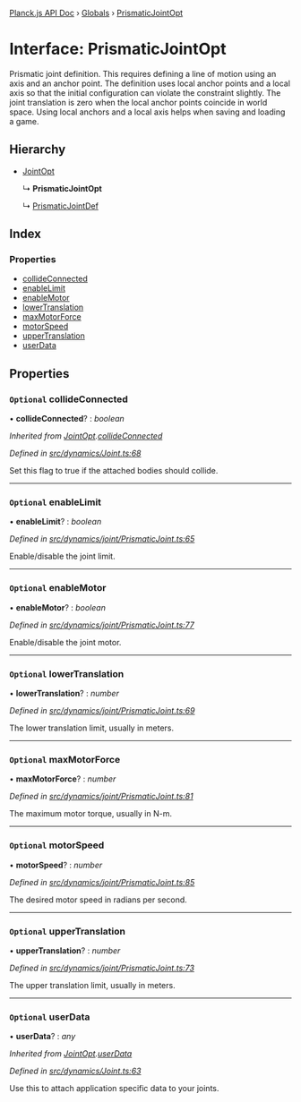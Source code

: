 [Planck.js API Doc](../README.md) › [Globals](../globals.md) › [PrismaticJointOpt](prismaticjointopt.md)

# Interface: PrismaticJointOpt

Prismatic joint definition. This requires defining a line of motion using an
axis and an anchor point. The definition uses local anchor points and a local
axis so that the initial configuration can violate the constraint slightly.
The joint translation is zero when the local anchor points coincide in world
space. Using local anchors and a local axis helps when saving and loading a
game.

## Hierarchy

* [JointOpt](jointopt.md)

  ↳ **PrismaticJointOpt**

  ↳ [PrismaticJointDef](prismaticjointdef.md)

## Index

### Properties

* [collideConnected](prismaticjointopt.md#optional-collideconnected)
* [enableLimit](prismaticjointopt.md#optional-enablelimit)
* [enableMotor](prismaticjointopt.md#optional-enablemotor)
* [lowerTranslation](prismaticjointopt.md#optional-lowertranslation)
* [maxMotorForce](prismaticjointopt.md#optional-maxmotorforce)
* [motorSpeed](prismaticjointopt.md#optional-motorspeed)
* [upperTranslation](prismaticjointopt.md#optional-uppertranslation)
* [userData](prismaticjointopt.md#optional-userdata)

## Properties

### `Optional` collideConnected

• **collideConnected**? : *boolean*

*Inherited from [JointOpt](jointopt.md).[collideConnected](jointopt.md#optional-collideconnected)*

*Defined in [src/dynamics/Joint.ts:68](https://github.com/shakiba/planck.js/blob/ae24904/src/dynamics/Joint.ts#L68)*

Set this flag to true if the attached bodies
should collide.

___

### `Optional` enableLimit

• **enableLimit**? : *boolean*

*Defined in [src/dynamics/joint/PrismaticJoint.ts:65](https://github.com/shakiba/planck.js/blob/ae24904/src/dynamics/joint/PrismaticJoint.ts#L65)*

Enable/disable the joint limit.

___

### `Optional` enableMotor

• **enableMotor**? : *boolean*

*Defined in [src/dynamics/joint/PrismaticJoint.ts:77](https://github.com/shakiba/planck.js/blob/ae24904/src/dynamics/joint/PrismaticJoint.ts#L77)*

Enable/disable the joint motor.

___

### `Optional` lowerTranslation

• **lowerTranslation**? : *number*

*Defined in [src/dynamics/joint/PrismaticJoint.ts:69](https://github.com/shakiba/planck.js/blob/ae24904/src/dynamics/joint/PrismaticJoint.ts#L69)*

The lower translation limit, usually in meters.

___

### `Optional` maxMotorForce

• **maxMotorForce**? : *number*

*Defined in [src/dynamics/joint/PrismaticJoint.ts:81](https://github.com/shakiba/planck.js/blob/ae24904/src/dynamics/joint/PrismaticJoint.ts#L81)*

The maximum motor torque, usually in N-m.

___

### `Optional` motorSpeed

• **motorSpeed**? : *number*

*Defined in [src/dynamics/joint/PrismaticJoint.ts:85](https://github.com/shakiba/planck.js/blob/ae24904/src/dynamics/joint/PrismaticJoint.ts#L85)*

The desired motor speed in radians per second.

___

### `Optional` upperTranslation

• **upperTranslation**? : *number*

*Defined in [src/dynamics/joint/PrismaticJoint.ts:73](https://github.com/shakiba/planck.js/blob/ae24904/src/dynamics/joint/PrismaticJoint.ts#L73)*

The upper translation limit, usually in meters.

___

### `Optional` userData

• **userData**? : *any*

*Inherited from [JointOpt](jointopt.md).[userData](jointopt.md#optional-userdata)*

*Defined in [src/dynamics/Joint.ts:63](https://github.com/shakiba/planck.js/blob/ae24904/src/dynamics/Joint.ts#L63)*

Use this to attach application specific data to your joints.
